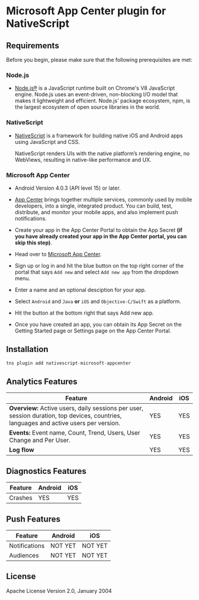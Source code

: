 # Microsoft App Center plugin for NativeScript

## Requirements
Before you begin, please make sure that the following prerequisites are met:

### Node.js
- [Node.js®](https://nodejs.org)
is a JavaScript runtime built on Chrome's V8 JavaScript engine. Node.js uses an event-driven, non-blocking I/O model that makes it lightweight and efficient. Node.js' package ecosystem, npm, is the largest ecosystem of open source libraries in the world.

### NativeScript
 - [NativeScript](https://github.com/NativeScript/NativeScript/blob/master/README.md)
is a framework for building native iOS and Android apps using JavaScript and CSS.

    NativeScript renders UIs with the native platform’s rendering engine, no WebViews, resulting in native-like performance and UX.

### Microsoft App Center

- Android Version 4.0.3 (API level 15) or later.

- [App Center](https://appcenter.ms) brings together multiple services, commonly used by mobile developers, into a single, integrated product. You can build, test, distribute, and monitor your mobile apps, and also implement push notifications.

- Create your app in the App Center Portal to obtain the App Secret **(if you have already created your app in the App Center portal, you can skip this step)**.

- Head over to [Microsoft App Center](https://appcenter.ms).

- Sign up or log in and hit the blue button on the top right corner of the portal that says `Add new` and select `Add new app` from the dropdown menu.

- Enter a name and an optional desciption for your app.

- Select `Android` and `Java` **or** `iOS` and `Objective-C/Swift` as a platform.

- Hit the button at the bottom right that says Add new app.

- Once you have created an app, you can obtain its App Secret on the Getting Started page or Settings page on the App Center Portal.

## Installation

```javascript
tns plugin add nativescript-microsoft-appcenter
```

## Analytics Features
    
| Feature | Android | iOS |
| --- | --- | --- |
| **Overview:** Active users, daily sessions per user, session duration, top devices, countries, languages and active users per version. | YES | YES |
| **Events:** Event name, Count, Trend, Users, User Change and Per User. | YES | YES |
| **Log flow** | YES | YES |

## Diagnostics Features

| Feature | Android | iOS |
| --- | --- | --- |
| Crashes | YES | YES |

## Push Features
    
| Feature | Android | iOS |
| --- | --- | --- |
| Notifications | NOT YET | NOT YET |
| Audiences | NOT YET | NOT YET |
    
## License

Apache License Version 2.0, January 2004